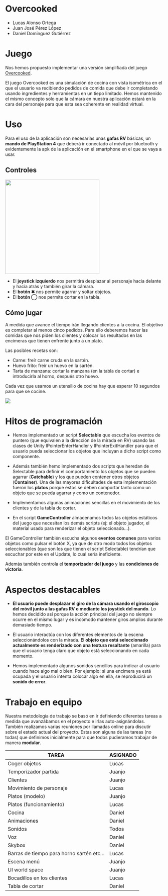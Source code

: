 # Overcooked
* Lucas Alonso Ortega
* Juan José Pérez López
* Daniel Domínguez Gutiérrez
# Juego
Nos hemos propuesto implementar una versión simplifiada del juego [Overcooked](https://store.steampowered.com/app/448510/Overcooked/?l=spanish).

El juego Overcooked es una simulación de cocina con vista isométrica en el que el usuario va recibiendo pedidos de comida que debe ir completando usando ingredientes y herramientas en un tiepo limitado. Hemos mantenido el mismo concepto solo que la cámara en nuestra aplicación estará en la cara del personaje para que esta sea coherente en realidad virtual.

# Uso
Para el uso de la aplicación son necesarias unas **gafas RV** básicas, un **mando de PlayStation 4** que deberá ir conectado al móvil por bluetooth y evidentemente la apk de la aplicación en el smartphone en el que se vaya a usar.
## Controles
<img src="img/controller.jpg" width="300">

* El **joystick izquierdo** nos permitirá desplazar al personaje hacia delante y hacia atrás y también girar la cámara.
* El **botón ✖** nos permite agarrar y soltar objetos.
* El **botón ◯** nos permite cortar en la tabla.

## Cómo jugar
A medida que avance el tiempo irán llegando clientes a la cocina. El objetivo es completar al menos cinco pedidos.
Para ello deberemos hacer las comidas que nos piden los clientes y colocar los resultados en las encimeras que tienen enfrente junto a un plato.

Las posibles recetas son:

* Carne: freír carne cruda en la sartén.
* Huevo frito: freír un huevo en la sartén.
* Tarta de manzana: cortar la manzana (en la tabla de cortar) e introducirla al horno, después otro huevo.

Cada vez que usamos un utensilio de cocina hay que esperar 10 segundos para que se cocine.

![](img/animatedGif.gif)

# Hitos de programación

* Hemos implementado un script **Selectable** que escucha los eventos de puntero (que equivalen a la dirección de la mirada en RV) usando las clases de Unity IPointerEnterHandler y IPointerExitHandler para que el usuario pueda seleccionar los objetos que incluyan a dicho script como componente.

* Además también hemo implementado dos scripts que heredan de Selectable para definir el comportamiento los objetos que se pueden agarrar (**Catchable**) y los que pueden contener otros objetos (**Container**). Una de las mayores dificultades de esta implementación fueron los **platos** porque estos se deben comportar tanto como un objeto que se pueda agarrar y como un contenedor.

* Implementamos algunas animaciones sencillas en el movimiento de los clientes y de la tabla de cortar.

* En el script **GameController** almacenamos todos las objetos estáticos del juego que necesitan los demás scripts (ej: el objeto jugador, el material usado para renderizar el objeto seleccionado...).

El GameController también escucha algunos **eventos comunes** para varios objetos como pulsar el botón X, ya que de otro modo todos los objetos seleccionables (que son los que tienen el script Selectable) tendrían que escuchar por este en el Update, lo cual sería ineficiente.

Además también controla el **temporizador del juego** y las **condiciones de victoria**.

# Aspectos destacables
* **El usuario puede desplazar el giro de la cámara usando el giroscopio del móvil junto a las gafas RV o mediante los joystick del mando**. Lo hemos decidido así porque la acción principal del juego no siempre ocurre en el mismo lugar y es incómodo mantener giros amplios durante demasiado tiempo.

* El usuario interactúa con los diferentes elementos de la escena seleccionándolos con la mirada. **El objeto que está seleccionado actualmente es renderizado con una textura resaltante** (amarilla) para que el usuario tenga claro que objeto está seleccionando en cada momento.

* Hemos implementado algunos sonidos sencillos para indicar al usuario cuando hace algo mal o bien. Por ejemplo: si una encimera ya está ocupada y el usuario intenta colocar algo en ella, se reproducirá un **sonido de error**.

# Trabajo en equipo
Nuestra metodología de trabajo se basó en ir definiendo diferentes tareas a medida que avanzábamos en el proyecto e irlas auto-asignándolas. También realizamos varias reuniones por llamadas online para discutir sobre el estado actual del proyecto. Estas son alguna de las tareas (no todas) que definimos inicialmente para que todos pudieramos trabajar de manera **modular**.

|TAREA|ASIGNADO|
|---|---|
|Coger objetos|Lucas|
|Temporizador partida|Juanjo|
|Clientes|Juanjo|
|Movimiento de personaje|Lucas|
|Platos (modelo)|Juanjo|
|Platos (funcionamiento)|Lucas|
|Cocina|Daniel|
|Animaciones|Daniel|
|Sonidos|Todos|
|Voz|Daniel|
|Skybox|Daniel|
|Barras de tiempo para horno sartén etc...|Lucas|
|Escena menú|Juanjo|
|UI world space|Juanjo|
|Bocadillos en los clientes|Lucas|
|Tabla de cortar|Daniel|


